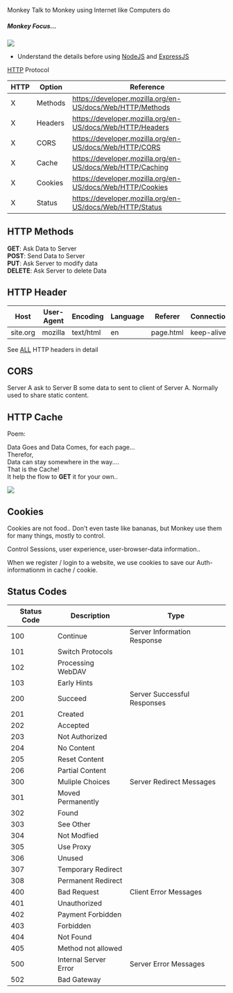 <p>Monkey Talk to Monkey using Internet like Computers do  </p>

<h5> Monkey Focus... </h5>

![](https://developer.mozilla.org/en-US/docs/Web/HTTP/Overview/fetching_a_page.png)

- Understand the details before using [NodeJS](../web/nodejs.md) and [ExpressJS](../web/express.md)

[HTTP](https://developer.mozilla.org/en-US/docs/Web/HTTP) Protocol

| HTTP | Option  | Reference                                                 |
| ---- | ------- | --------------------------------------------------------- |
| X    | Methods | https://developer.mozilla.org/en-US/docs/Web/HTTP/Methods |
| X    | Headers | https://developer.mozilla.org/en-US/docs/Web/HTTP/Headers |
| X    | CORS    | https://developer.mozilla.org/en-US/docs/Web/HTTP/CORS    |
| X    | Cache   | https://developer.mozilla.org/en-US/docs/Web/HTTP/Caching |
| X    | Cookies | https://developer.mozilla.org/en-US/docs/Web/HTTP/Cookies |
| X    | Status  | https://developer.mozilla.org/en-US/docs/Web/HTTP/Status  |

<h2> HTTP Methods </h2>

<b>GET</b>: Ask Data to Server <br>
<b>POST</b>: Send Data to Server<br>
<b>PUT</b>: Ask Server to modify data <br>
<b>DELETE</b>: Ask Server to delete Data<br>

<h2> HTTP Header </h2>

| Host     | User-Agent | Encoding  | Language | Referer   | Connection |
| -------- | ---------- | --------- | -------- | --------- | ---------- |
| site.org | mozilla    | text/html | en       | page.html | keep-alive |

See [ALL](https://developer.mozilla.org/en-US/docs/Web/HTTP/Headers) HTTP headers in detail

<h2> CORS </h2>

Server A ask to Server B some data to sent to client of Server A. Normally used to share static content.

<h2> HTTP Cache </h2>

Poem:

Data Goes and Data Comes, for each page...<br>
Therefor,<br>
Data can stay somewhere in the way....<br>
That is the Cache!<br>
It help the flow to <b>GET</b> it for your own..<br>

![](https://developer.mozilla.org/en-US/docs/Web/HTTP/Caching/http_cache_type.png)

<h2> Cookies </h2>

Cookies are not food.. Don't even taste like bananas, but Monkey use them for many things, mostly to control.

Control Sessions, user experience, user-browser-data information..

When we register / login to a website, we use cookies to save our Auth-informationm in cache / cookie.

<h2> Status Codes </h2>

| Status Code | Description           | Type                        |
| ----------- | --------------------- | --------------------------- |
| 100         | Continue              | Server Information Response |
| 101         | Switch Protocols      |                             |
| 102         | Processing WebDAV     |                             |
| 103         | Early Hints           |                             |
| 200         | Succeed               | Server Successful Responses |
| 201         | Created               |                             |
| 202         | Accepted              |                             |
| 203         | Not Authorized        |                             |
| 204         | No Content            |                             |
| 205         | Reset Content         |                             |
| 206         | Partial Content       |                             |
| 300         | Muliple Choices       | Server Redirect Messages    |
| 301         | Moved Permanently     |
| 302         | Found                 |
| 303         | See Other             |
| 304         | Not Modfied           |
| 305         | Use Proxy             |
| 306         | Unused                |
| 307         | Temporary Redirect    |
| 308         | Permanent Redirect    |
| 400         | Bad Request           | Client Error Messages       |
| 401         | Unauthorized          |
| 402         | Payment Forbidden     |
| 403         | Forbidden             |
| 404         | Not Found             |
| 405         | Method not allowed    |
| 500         | Internal Server Error | Server Error Messages       |
| 502         | Bad Gateway           |                             |
